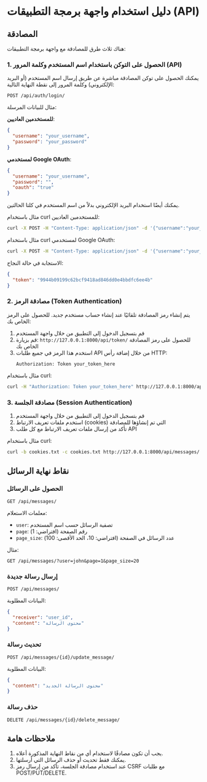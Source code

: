 # دليل استخدام واجهة برمجة التطبيقات (API)

## المصادقة

هناك ثلاث طرق للمصادقة مع واجهة برمجة التطبيقات:

### 1. الحصول على التوكن باستخدام اسم المستخدم وكلمة المرور (API)

يمكنك الحصول على توكن المصادقة مباشرة عن طريق إرسال اسم المستخدم (أو البريد الإلكتروني) وكلمة المرور إلى نقطة النهاية التالية:

```
POST /api/auth/login/
```

مثال للبيانات المرسلة:

**للمستخدمين العاديين**:
```json
{
  "username": "your_username",
  "password": "your_password"
}
```

**لمستخدمي Google OAuth**:
```json
{
  "username": "your_username",
  "password": "",
  "oauth": "true"
}
```

يمكنك أيضًا استخدام البريد الإلكتروني بدلاً من اسم المستخدم في كلتا الحالتين.

مثال باستخدام curl للمستخدمين العاديين:
```bash
curl -X POST -H "Content-Type: application/json" -d '{"username":"your_username","password":"your_password"}' http://127.0.0.1:8000/api/auth/login/
```

مثال باستخدام curl لمستخدمي Google OAuth:
```bash
curl -X POST -H "Content-Type: application/json" -d '{"username":"your_username","password":"","oauth":"true"}' http://127.0.0.1:8000/api/auth/login/
```

الاستجابة في حالة النجاح:
```json
{
  "token": "9944b09199c62bcf9418ad846dd0e4bbdfc6ee4b"
}
```

### 2. مصادقة الرمز (Token Authentication)

يتم إنشاء رمز المصادقة تلقائيًا عند إنشاء حساب مستخدم جديد. للحصول على الرمز الخاص بك:

1. قم بتسجيل الدخول إلى التطبيق من خلال واجهة المستخدم
2. قم بزيارة: `http://127.0.0.1:8000/api/token/` للحصول على رمز المصادقة الخاص بك
3. استخدم هذا الرمز في جميع طلبات API من خلال إضافة رأس HTTP:
   ```
   Authorization: Token your_token_here
   ```

مثال باستخدام curl:
```bash
curl -H "Authorization: Token your_token_here" http://127.0.0.1:8000/api/messages/
```

### 3. مصادقة الجلسة (Session Authentication)

1. قم بتسجيل الدخول إلى التطبيق من خلال واجهة المستخدم
2. استخدم ملفات تعريف الارتباط (cookies) التي تم إنشاؤها للمصادقة
3. تأكد من إرسال ملفات تعريف الارتباط مع كل طلب API

مثال باستخدام curl:
```bash
curl -b cookies.txt -c cookies.txt http://127.0.0.1:8000/api/messages/
```

## نقاط نهاية الرسائل

### الحصول على الرسائل

```
GET /api/messages/
```

معلمات الاستعلام:
- `user`: تصفية الرسائل حسب اسم المستخدم
- `page`: رقم الصفحة (افتراضي: 1)
- `page_size`: عدد الرسائل في الصفحة (افتراضي: 10، الحد الأقصى: 100)

مثال:
```
GET /api/messages/?user=john&page=1&page_size=20
```

### إرسال رسالة جديدة

```
POST /api/messages/
```

البيانات المطلوبة:
```json
{
  "receiver": "user_id",
  "content": "محتوى الرسالة"
}
```

### تحديث رسالة

```
POST /api/messages/{id}/update_message/
```

البيانات المطلوبة:
```json
{
  "content": "محتوى الرسالة الجديد"
}
```

### حذف رسالة

```
DELETE /api/messages/{id}/delete_message/
```

## ملاحظات هامة

1. يجب أن تكون مصادقًا لاستخدام أي من نقاط النهاية المذكورة أعلاه.
2. يمكنك فقط تحديث أو حذف الرسائل التي أرسلتها.
3. عند استخدام مصادقة الجلسة، تأكد من إرسال رمز CSRF مع طلبات POST/PUT/DELETE.
